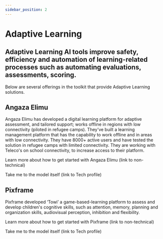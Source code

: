 ```yaml
---
sidebar_position: 2
---
```


# Adaptive Learning

## Adaptive Learning AI tools improve safety, efficiency and automation of learning-related processes such as automating evaluations, assessments, scoring.

Below are several offerings in the toolkit that provide Adaptive Learning solutions.

## Angaza Elimu 

Angaza Elimu has developed a digital learning platform for adaptive assessment, and tailored support; works offline in regions with low connectivity (piloted in refugee camps). They've built a learning management platform that has the capability to work offline and in areas with low connectivity. They have 8000+ active users and have tested the solution in refugee camps with limited connectivity. They are working with Teleco's on school connectivity, to increase access to their platform.

Learn more about how to get started with Angaza Elimu (link to non-technical)

Take me to the model itself (link to Tech profile)


## Pixframe 

Pixframe developed ‘Towi’ a  game-based-learning platform to assess and develop children's cognitive skills, such as attention, memory, planning and organization skills, audiovisual perception, inhibition and flexibility.

Learn more about how to get started with Pixframe (link to non-technical)

Take me to the model itself (link to Tech profile)

